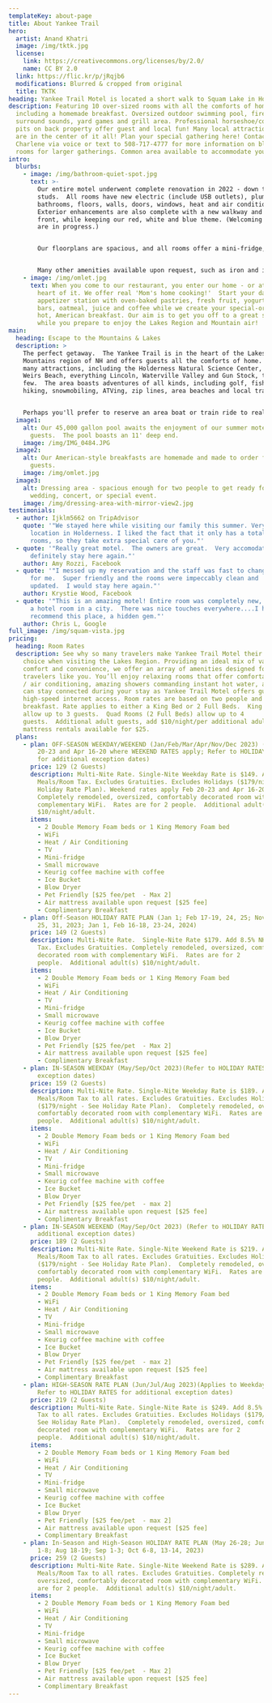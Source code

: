 ```yaml
---
templateKey: about-page
title: About Yankee Trail
hero:
  artist: Anand Khatri
  image: /img/tktk.jpg
  license:
    link: https://creativecommons.org/licenses/by/2.0/
    name: CC BY 2.0
  link: https://flic.kr/p/jRqjb6
  modifications: Blurred & cropped from original
  title: TKTK
heading: Yankee Trail Motel is located a short walk to Squam Lake in Holderness, NH
description: Featuring 10 over-sized rooms with all the comforts of home,
  including a homemade breakfast. Oversized outdoor swimming pool, fire pits, 3
  surround sounds, yard games and grill area. Professional horseshoe/corn hole
  pits on back property offer guest and local fun! Many local attractions, as we
  are in the center of it all! Plan your special gathering here! Contact
  Charlene via voice or text to 508-717-4777 for more information on blocks of
  rooms for larger gatherings. Common area available to accommodate your event.
intro:
  blurbs:
    - image: /img/bathroom-quiet-spot.jpg
      text: >-
        Our entire motel underwent complete renovation in 2022 - down to the
        studs.  All rooms have new electric (include USB outlets), plumbing,
        bathrooms, floors, walls, doors, windows, heat and air conditioning.
        Exterior enhancements are also complete with a new walkway and vinyl
        front, while keeping our red, white and blue theme. (Welcoming red doors
        are in progress.)


        Our floorplans are spacious, and all rooms offer a mini-fridge, microwave, Keurig coffee maker (coffee provided) and blow dryers. We currently offer three King rooms and seven rooms with two double (full) beds.  


        Many other amenities available upon request, such as iron and ironing boards, forgotten toiletries, etc. 
    - image: /img/omlet.jpg
      text: When you come to our restaurant, you enter our home - or at least the
        heart of it. We offer real 'Mom's home cooking!'  Start your day at the
        appetizer station with oven-baked pastries, fresh fruit, yogurt, granola
        bars, oatmeal, juice and coffee while we create your special-ordered,
        hot, American breakfast. Our aim is to get you off to a great start
        while you prepare to enjoy the Lakes Region and Mountain air!
main:
  heading: Escape to the Mountains & Lakes
  description: >
    The perfect getaway.  The Yankee Trail is in the heart of the Lakes and
    Mountains region of NH and offers guests all the comforts of home.  Close to
    many attractions, including the Holderness Natural Science Center, Laconia’s
    Weirs Beach, everything Lincoln, Waterville Valley and Gun Stock, to name a
    few.  The area boasts adventures of all kinds, including golf, fishing,
    hiking, snowmobiling, ATVing, zip lines, area beaches and local trails.


    Perhaps you'll prefer to reserve an area boat or train ride to really take in the sights!  We are the perfect location for being near it all but not in it all; allowing you to participate yet take a break when you need one!  We are a perfect location for access to Lake Squam, Newfound Lake, and Winnipesauki Fishing and Pond Hockey Tournaments, as well as for Laconia's bike week.  Or maybe you are attending a concert/event at the nearby BNH Pavilion. (Fun Fact: We are one of the very few who offer a one-night stay!)  Better yet, create your own event right here on our grounds! Gather your friends and family and come enjoy all the Yankee Trail has to offer.  
  image1:
    alt: Our 45,000 gallon pool awaits the enjoyment of our summer motel
      guests.  The pool boasts an 11' deep end.
    image: /img/IMG_0484.JPG
  image2:
    alt: Our American-style breakfasts are homemade and made to order for our motel
      guests.
    image: /img/omlet.jpg
  image3:
    alt: Dressing area - spacious enough for two people to get ready for that
      wedding, concert, or special event.
    image: /img/dressing-area-with-mirror-view2.jpg
testimonials:
  - author: Ijklm5662 on TripAdvisor
    quote: '"We stayed here while visiting our family this summer. Very convenient
      location in Holderness. I liked the fact that it only has a total of 10
      rooms, so they take extra special care of you."'
  - quote: '"Really great motel.  The owners are great.  Very accomodating.  I will
      definitely stay here again."'
    author: Amy Rozzi, Facebook
  - quote: '"I messed up my reservation and the staff was fast to change the date
      for me.  Super friendly and the rooms were impeccably clean and
      updated.  I would stay here again."'
    author: Krystie Wood, Facebook
  - quote: '"This is an amazing motel! Entire room was completely new, it felt like
      a hotel room in a city.  There was nice touches everywhere....I highly
      recommend this place, a hidden gem."'
    author: Chris L, Google
full_image: /img/squam-vista.jpg
pricing:
  heading: Room Rates
  description: See why so many travelers make Yankee Trail Motel their motel of
    choice when visiting the Lakes Region. Providing an ideal mix of value,
    comfort and convenience, we offer an array of amenities designed for
    travelers like you. You’ll enjoy relaxing rooms that offer comfortable heat
    / air conditioning, amazing showers commanding instant hot water, and you
    can stay connected during your stay as Yankee Trail Motel offers guests free
    high-speed internet access. Room rates are based on two people and include
    breakfast. Rate applies to either a King Bed or 2 Full Beds.  King rooms
    allow up to 3 guests.  Quad Rooms (2 Full Beds) allow up to 4
    guests.  Additional adult guests, add $10/night/per additional adult. Air
    mattress rentals available for $25.
  plans:
    - plan: OFF-SEASON WEEKDAY/WEEKEND (Jan/Feb/Mar/Apr/Nov/Dec 2023) (Excludes Feb
        20-23 and Apr 16-20 where WEEKEND RATES apply; Refer to HOLIDAY RATES
        for additional exception dates)
      price: 129 (2 Guests)
      description: Multi-Nite Rate. Single-Nite Weekday Rate is $149. Add 8.5% NH
        Meals/Room Tax. Excludes Gratuities. Excludes Holidays ($179/night - See
        Holiday Rate Plan). Weekend rates apply Feb 20-23 and Apr 16-20, 2023.
        Completely remodeled, oversized, comfortably decorated room with
        complementary WiFi.  Rates are for 2 people.  Additional adult(s)
        $10/night/adult.
      items:
        - 2 Double Memory Foam beds or 1 King Memory Foam bed
        - WiFi
        - Heat / Air Conditioning
        - TV
        - Mini-fridge
        - Small microwave
        - Keurig coffee machine with coffee
        - Ice Bucket
        - Blow Dryer
        - Pet Friendly [$25 fee/pet  - Max 2]
        - Air mattress available upon request [$25 fee]
        - Complimentary Breakfast
    - plan: Off-Season HOLIDAY RATE PLAN (Jan 1; Feb 17-19, 24, 25; Nov 21-24; Dec 24,
        25, 31, 2023; Jan 1, Feb 16-18, 23-24, 2024)
      price: 149 (2 Guests)
      description: Multi-Nite Rate.  Single-Nite Rate $179. Add 8.5% NH Meals/Room
        Tax. Excludes Gratuities. Completely remodeled, oversized, comfortably
        decorated room with complementary WiFi.  Rates are for 2
        people.  Additional adult(s) $10/night/adult.
      items:
        - 2 Double Memory Foam beds or 1 King Memory Foam bed
        - WiFi
        - Heat / Air Conditioning
        - TV
        - Mini-fridge
        - Small microwave
        - Keurig coffee machine with coffee
        - Ice Bucket
        - Blow Dryer
        - Pet Friendly [$25 fee/pet  - Max 2]
        - Air mattress available upon request [$25 fee]
        - Complimentary Breakfast
    - plan: IN-SEASON WEEKDAY (May/Sep/Oct 2023)(Refer to HOLIDAY RATES for additional
        exception dates)
      price: 159 (2 Guests)
      description: Multi-Nite Rate. Single-Nite Weekday Rate is $189. Add 8.5% NH
        Meals/Room Tax to all rates. Excludes Gratuities. Excludes Holidays
        ($179/night - See Holiday Rate Plan).  Completely remodeled, oversized,
        comfortably decorated room with complementary WiFi.  Rates are for 2
        people.  Additional adult(s) $10/night/adult.
      items:
        - 2 Double Memory Foam beds or 1 King Memory Foam bed
        - WiFi
        - Heat / Air Conditioning
        - TV
        - Mini-fridge
        - Small microwave
        - Keurig coffee machine with coffee
        - Ice Bucket
        - Blow Dryer
        - Pet Friendly [$25 fee/pet  - max 2]
        - Air mattress available upon request [$25 fee]
        - Complimentary Breakfast
    - plan: IN-SEASON WEEKEND (May/Sep/Oct 2023) (Refer to HOLIDAY RATES for
        additional exception dates)
      price: 189 (2 Guests)
      description: Multi-Nite Rate. Single-Nite Weekend Rate is $219. Add 8.5% NH
        Meals/Room Tax to all rates. Excludes Gratuities. Excludes Holidays
        ($179/night - See Holiday Rate Plan).  Completely remodeled, oversized,
        comfortably decorated room with complementary WiFi.  Rates are for 2
        people.  Additional adult(s) $10/night/adult.
      items:
        - 2 Double Memory Foam beds or 1 King Memory Foam bed
        - WiFi
        - Heat / Air Conditioning
        - TV
        - Mini-fridge
        - Small microwave
        - Keurig coffee machine with coffee
        - Ice Bucket
        - Blow Dryer
        - Pet Friendly [$25 fee/pet  - max 2]
        - Air mattress available upon request [$25 fee]
        - Complimentary Breakfast
    - plan: HIGH-SEASON RATE PLAN (Jun/Jul/Aug 2023)(Applies to Weekdays and Weekends;
        Refer to HOLIDAY RATES for additional exception dates)
      price: 219 (2 Guests)
      description: Multi-Nite Rate. Single-Nite Rate is $249. Add 8.5% NH Meals/Room
        Tax to all rates. Excludes Gratuities. Excludes Holidays ($179/night -
        See Holiday Rate Plan).  Completely remodeled, oversized, comfortably
        decorated room with complementary WiFi.  Rates are for 2
        people.  Additional adult(s) $10/night/adult.
      items:
        - 2 Double Memory Foam beds or 1 King Memory Foam bed
        - WiFi
        - Heat / Air Conditioning
        - TV
        - Mini-fridge
        - Small microwave
        - Keurig coffee machine with coffee
        - Ice Bucket
        - Blow Dryer
        - Pet Friendly [$25 fee/pet  - max 2]
        - Air mattress available upon request [$25 fee]
        - Complimentary Breakfast
    - plan: In-Season and High-Season HOLIDAY RATE PLAN (May 26-28; Jun 9-17, 30; Jul
        1-8; Aug 18-19; Sep 1-3; Oct 6-8, 13-14, 2023)
      price: 259 (2 Guests)
      description: Multi-Nite Rate. Single-Nite Weekend Rate is $289. Add 8.5% NH
        Meals/Room Tax to all rates. Excludes Gratuities. Completely remodeled,
        oversized, comfortably decorated room with complementary WiFi.  Rates
        are for 2 people.  Additional adult(s) $10/night/adult.
      items:
        - 2 Double Memory Foam beds or 1 King Memory Foam bed
        - WiFi
        - Heat / Air Conditioning
        - TV
        - Mini-fridge
        - Small microwave
        - Keurig coffee machine with coffee
        - Ice Bucket
        - Blow Dryer
        - Pet Friendly [$25 fee/pet  - Max 2]
        - Air mattress available upon request [$25 fee]
        - Complimentary Breakfast
---
```

